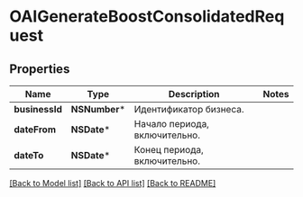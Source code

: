 # OAIGenerateBoostConsolidatedRequest

## Properties
Name | Type | Description | Notes
------------ | ------------- | ------------- | -------------
**businessId** | **NSNumber*** | Идентификатор бизнеса. | 
**dateFrom** | **NSDate*** | Начало периода, включительно. | 
**dateTo** | **NSDate*** | Конец периода, включительно. | 

[[Back to Model list]](../README.md#documentation-for-models) [[Back to API list]](../README.md#documentation-for-api-endpoints) [[Back to README]](../README.md)


